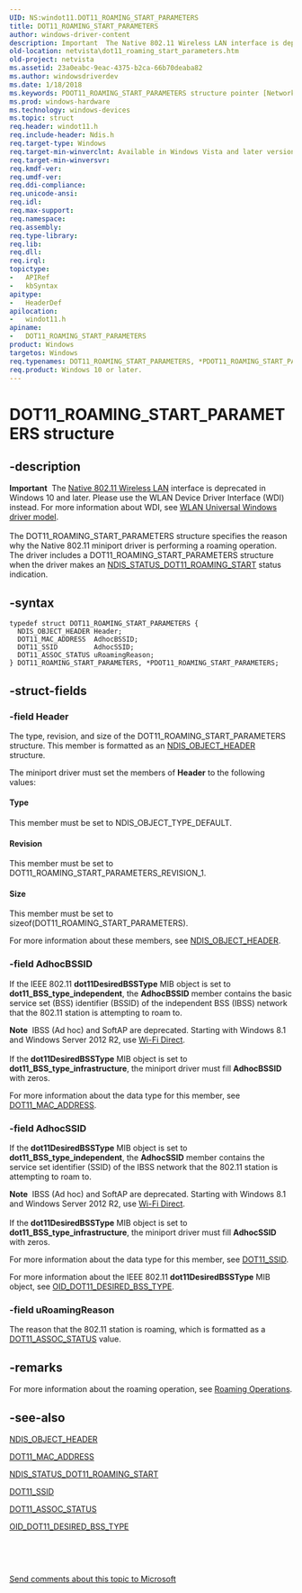 ```yaml
---
UID: NS:windot11.DOT11_ROAMING_START_PARAMETERS
title: DOT11_ROAMING_START_PARAMETERS
author: windows-driver-content
description: Important  The Native 802.11 Wireless LAN interface is deprecated in Windows 10 and later.
old-location: netvista\dot11_roaming_start_parameters.htm
old-project: netvista
ms.assetid: 23a0eabc-9eac-4375-b2ca-66b70deaba82
ms.author: windowsdriverdev
ms.date: 1/18/2018
ms.keywords: PDOT11_ROAMING_START_PARAMETERS structure pointer [Network Drivers Starting with Windows Vista], *PDOT11_ROAMING_START_PARAMETERS, DOT11_ROAMING_START_PARAMETERS structure [Network Drivers Starting with Windows Vista], windot11/DOT11_ROAMING_START_PARAMETERS, netvista.dot11_roaming_start_parameters, Native_802.11_data_types_7635397d-74dc-44d0-af58-47048361367d.xml, windot11/PDOT11_ROAMING_START_PARAMETERS, PDOT11_ROAMING_START_PARAMETERS, DOT11_ROAMING_START_PARAMETERS
ms.prod: windows-hardware
ms.technology: windows-devices
ms.topic: struct
req.header: windot11.h
req.include-header: Ndis.h
req.target-type: Windows
req.target-min-winverclnt: Available in Windows Vista and later versions of the Windows operating   systems.
req.target-min-winversvr: 
req.kmdf-ver: 
req.umdf-ver: 
req.ddi-compliance: 
req.unicode-ansi: 
req.idl: 
req.max-support: 
req.namespace: 
req.assembly: 
req.type-library: 
req.lib: 
req.dll: 
req.irql: 
topictype:
-	APIRef
-	kbSyntax
apitype:
-	HeaderDef
apilocation:
-	windot11.h
apiname:
-	DOT11_ROAMING_START_PARAMETERS
product: Windows
targetos: Windows
req.typenames: DOT11_ROAMING_START_PARAMETERS, *PDOT11_ROAMING_START_PARAMETERS
req.product: Windows 10 or later.
---
```


# DOT11_ROAMING_START_PARAMETERS structure


## -description


<div class="alert"><b>Important</b>  The <a href="https://msdn.microsoft.com/library/windows/hardware/ff560689">Native 802.11 Wireless LAN</a> interface is deprecated in Windows 10 and later. Please use the WLAN Device Driver Interface (WDI) instead. For more information about WDI, see <a href="https://msdn.microsoft.com/6EF92E34-7BC9-465E-B05D-2BCB29165A18">WLAN Universal Windows driver model</a>.</div><div> </div>The DOT11_ROAMING_START_PARAMETERS structure specifies the reason why the Native 802.11 miniport
  driver is performing a roaming operation. The driver includes a DOT11_ROAMING_START_PARAMETERS structure
  when the driver makes an 
  <a href="https://docs.microsoft.com/en-us/windows-hardware/drivers/network/ndis-status-dot11-roaming-start">
  NDIS_STATUS_DOT11_ROAMING_START</a> status indication.


## -syntax


````
typedef struct DOT11_ROAMING_START_PARAMETERS {
  NDIS_OBJECT_HEADER Header;
  DOT11_MAC_ADDRESS  AdhocBSSID;
  DOT11_SSID         AdhocSSID;
  DOT11_ASSOC_STATUS uRoamingReason;
} DOT11_ROAMING_START_PARAMETERS, *PDOT11_ROAMING_START_PARAMETERS;
````


## -struct-fields




### -field Header

The type, revision, and size of the DOT11_ROAMING_START_PARAMETERS structure. This member is
     formatted as an 
     <a href="..\ntddndis\ns-ntddndis-_ndis_object_header.md">NDIS_OBJECT_HEADER</a> structure.
     

The miniport driver must set the members of 
     <b>Header</b> to the following values:





#### Type

This member must be set to NDIS_OBJECT_TYPE_DEFAULT.



#### Revision

This member must be set to DOT11_ROAMING_START_PARAMETERS_REVISION_1.



#### Size

This member must be set to 
       sizeof(DOT11_ROAMING_START_PARAMETERS).

For more information about these members, see 
     <a href="..\ntddndis\ns-ntddndis-_ndis_object_header.md">NDIS_OBJECT_HEADER</a>.


### -field AdhocBSSID

If the IEEE 802.11 
     <b>dot11DesiredBSSType</b> MIB object is set to 
     <b>dot11_BSS_type_independent</b>, the 
     <b>AdhocBSSID</b> member contains the basic service set (BSS) identifier (BSSID) of the independent BSS
     (IBSS) network that the 802.11 station is attempting to roam to.

<div class="alert"><b>Note</b>  IBSS (Ad hoc) and SoftAP are deprecated. Starting with Windows 8.1 and Windows Server 2012 R2, use <a href="https://msdn.microsoft.com/library/windows/hardware/mt244265">Wi-Fi Direct</a>.</div>
<div> </div>
If the 
     <b>dot11DesiredBSSType</b> MIB object is set to 
     <b>dot11_BSS_type_infrastructure</b>, the miniport driver must fill 
     <b>AdhocBSSID</b> with zeros.

For more information about the data type for this member, see 
     <a href="..\windot11\ns-windot11-_dot11_mac_address.md">DOT11_MAC_ADDRESS</a>.


### -field AdhocSSID

If the 
     <b>dot11DesiredBSSType</b> MIB object is set to 
     <b>dot11_BSS_type_independent</b>, the 
     <b>AdhocSSID</b> member contains the service set identifier (SSID) of the IBSS network that the 802.11
     station is attempting to roam to.

<div class="alert"><b>Note</b>  IBSS (Ad hoc) and SoftAP are deprecated. Starting with Windows 8.1 and Windows Server 2012 R2, use <a href="https://msdn.microsoft.com/library/windows/hardware/mt244265">Wi-Fi Direct</a>.</div>
<div> </div>
If the 
     <b>dot11DesiredBSSType</b> MIB object is set to 
     <b>dot11_BSS_type_infrastructure</b>, the miniport driver must fill 
     <b>AdhocSSID</b> with zeros.

For more information about the data type for this member, see 
     <a href="..\wlantypes\ns-wlantypes-_dot11_ssid.md">DOT11_SSID</a>.

For more information about the IEEE 802.11 
     <b>dot11DesiredBSSType</b> MIB object, see 
     <a href="https://docs.microsoft.com/en-us/windows-hardware/drivers/network/oid-dot11-desired-bss-type">
     OID_DOT11_DESIRED_BSS_TYPE</a>.


### -field uRoamingReason

The reason that the 802.11 station is roaming, which is formatted as a 
     <a href="https://msdn.microsoft.com/library/windows/hardware/ff547652">DOT11_ASSOC_STATUS</a> value.


## -remarks



For more information about the roaming operation, see 
    <a href="https://msdn.microsoft.com/b52e134e-4f26-4797-af57-dd7da177c193">Roaming Operations</a>.




## -see-also

<a href="..\ntddndis\ns-ntddndis-_ndis_object_header.md">NDIS_OBJECT_HEADER</a>



<a href="..\windot11\ns-windot11-_dot11_mac_address.md">DOT11_MAC_ADDRESS</a>



<a href="https://docs.microsoft.com/en-us/windows-hardware/drivers/network/ndis-status-dot11-roaming-start">NDIS_STATUS_DOT11_ROAMING_START</a>



<a href="..\wlantypes\ns-wlantypes-_dot11_ssid.md">DOT11_SSID</a>



<a href="https://msdn.microsoft.com/library/windows/hardware/ff547652">DOT11_ASSOC_STATUS</a>



<a href="https://docs.microsoft.com/en-us/windows-hardware/drivers/network/oid-dot11-desired-bss-type">OID_DOT11_DESIRED_BSS_TYPE</a>



 

 

<a href="mailto:wsddocfb@microsoft.com?subject=Documentation%20feedback [netvista\netvista]:%20DOT11_ROAMING_START_PARAMETERS structure%20 RELEASE:%20(1/18/2018)&amp;body=%0A%0APRIVACY STATEMENT%0A%0AWe use your feedback to improve the documentation. We don't use your email address for any other purpose, and we'll remove your email address from our system after the issue that you're reporting is fixed. While we're working to fix this issue, we might send you an email message to ask for more info. Later, we might also send you an email message to let you know that we've addressed your feedback.%0A%0AFor more info about Microsoft's privacy policy, see http://privacy.microsoft.com/en-us/default.aspx." title="Send comments about this topic to Microsoft">Send comments about this topic to Microsoft</a>

